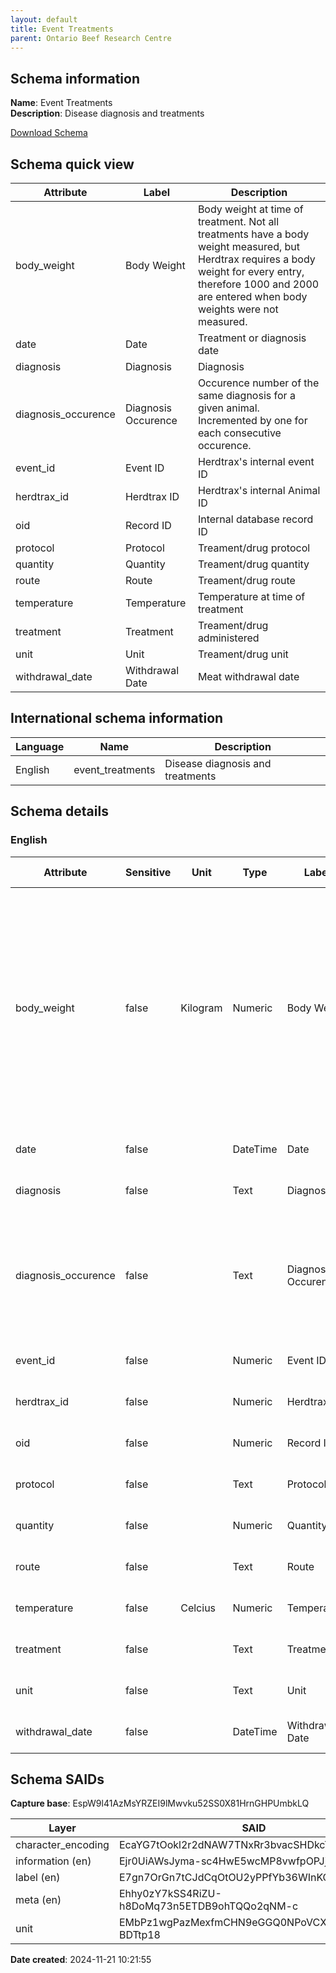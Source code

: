 ```yaml
---
layout: default  
title: Event Treatments  
parent: Ontario Beef Research Centre
---
```


## Schema information

**Name**: Event Treatments  
**Description**: Disease diagnosis and treatments 

[Download Schema](Schema_Event_Treatments.zip)

## Schema quick view

| Attribute | Label | Description |
| --- | --- | --- |
| body_weight | Body Weight | Body weight at time of treatment. Not all treatments have a body weight measured, but Herdtrax requires a body weight for every entry, therefore 1000 and 2000 are entered when body weights were not measured. |
| date | Date | Treatment or diagnosis date |
| diagnosis | Diagnosis | Diagnosis |
| diagnosis_occurence | Diagnosis Occurence | Occurence number of the same diagnosis for a given animal. Incremented by one for each consecutive occurence. |
| event_id | Event ID | Herdtrax's internal event ID |
| herdtrax_id | Herdtrax ID | Herdtrax's internal Animal ID |
| oid | Record ID | Internal database record ID |
| protocol | Protocol | Treament/drug protocol |
| quantity | Quantity | Treament/drug quantity |
| route | Route | Treament/drug route |
| temperature | Temperature | Temperature at time of treatment |
| treatment | Treatment | Treament/drug administered |
| unit | Unit | Treament/drug unit |
| withdrawal_date | Withdrawal Date | Meat withdrawal date |

## International schema information

| Language | Name | Description |
| --- | --- | --- |
| English | event_treatments | Disease diagnosis and treatments |

## Schema details

### English

| Attribute | Sensitive | Unit | Type | Label | Description | List | Character encoding |
| --- | --- | --- | --- | --- | --- | --- | --- |
| body_weight | false | Kilogram | Numeric | Body Weight | Body weight at time of treatment. Not all treatments have a body weight measured, but Herdtrax requires a body weight for every entry, therefore 1000 and 2000 are entered when body weights were not measured. | Not a list | utf-8 |
| date | false |  | DateTime | Date | Treatment or diagnosis date | Not a list | utf-8 |
| diagnosis | false |  | Text | Diagnosis | Diagnosis | Not a list | utf-8 |
| diagnosis_occurence | false |  | Text | Diagnosis Occurence | Occurence number of the same diagnosis for a given animal. Incremented by one for each consecutive occurence. | Not a list | utf-8 |
| event_id | false |  | Numeric | Event ID | Herdtrax's internal event ID | Not a list | utf-8 |
| herdtrax_id | false |  | Numeric | Herdtrax ID | Herdtrax's internal Animal ID | Not a list | utf-8 |
| oid | false |  | Numeric | Record ID | Internal database record ID | Not a list | utf-8 |
| protocol | false |  | Text | Protocol | Treament/drug protocol | Not a list | utf-8 |
| quantity | false |  | Numeric | Quantity | Treament/drug quantity | Not a list | utf-8 |
| route | false |  | Text | Route | Treament/drug route | Not a list | utf-8 |
| temperature | false | Celcius | Numeric | Temperature | Temperature at time of treatment | Not a list | utf-8 |
| treatment | false |  | Text | Treatment | Treament/drug administered | Not a list | utf-8 |
| unit | false |  | Text | Unit | Treament/drug unit | Not a list | utf-8 |
| withdrawal_date | false |  | DateTime | Withdrawal Date | Meat withdrawal date | Not a list | utf-8 |

## Schema SAIDs

**Capture base**: EspW9l41AzMsYRZEI9lMwvku52SS0X81HrnGHPUmbkLQ

| Layer | SAID |
| --- | --- |
| character_encoding | EcaYG7tOokl2r2dNAW7TNxRr3bvacSHDkcT7VaZrcRGw |
| information (en) | Ejr0UiAWsJyma-sc4HwE5wcMP8vwfpOPJj5FLdvtePnM |
| label (en) | E7gn7OrGn7tCJdCqOtOU2yPPfYb36WInKOtlKc2kNV9Q |
| meta (en) | Ehhy0zY7kSS4RiZU-h8DoMq73n5ETDB9ohTQQo2qNM-c |
| unit | EMbPz1wgPazMexfmCHN9eGGQ0NPoVCXSeXwJ-BDTtp18 |

**Date created**: 2024-11-21 10:21:55

